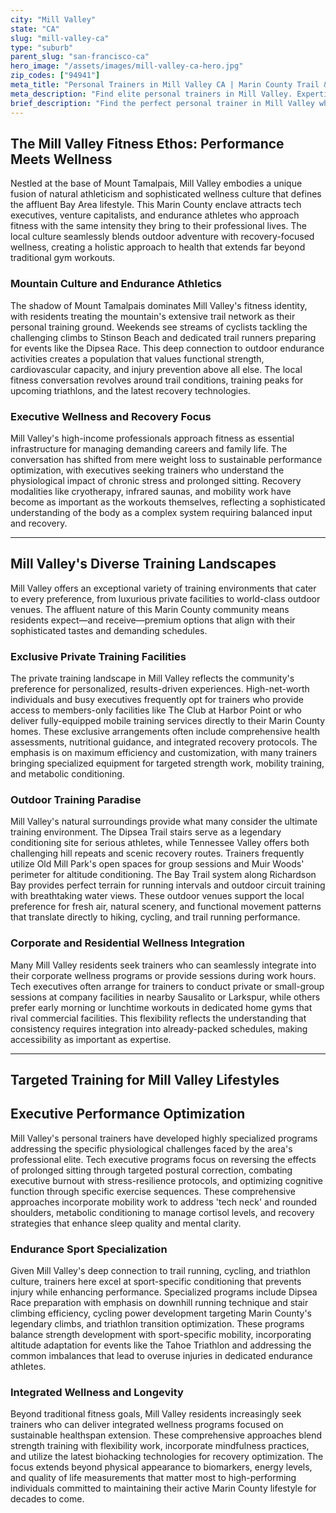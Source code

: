 ```yaml
---
city: "Mill Valley"
state: "CA"
slug: "mill-valley-ca"
type: "suburb"
parent_slug: "san-francisco-ca"
hero_image: "/assets/images/mill-valley-ca-hero.jpg"
zip_codes: ["94941"]
meta_title: "Personal Trainers in Mill Valley CA | Marin County Trail & Outdoor Fitness"
meta_description: "Find elite personal trainers in Mill Valley. Expertise near Mount Tamalpais, focusing on trail running, mountain biking conditioning, and holistic wellness."
brief_description: "Find the perfect personal trainer in Mill Valley who understands the unique demands of your Bay Area lifestyle. Our elite trainers specialize in executive stress management, endurance athletic conditioning, and tech worker postural correction. Whether you prefer private sessions in your Marin County home, outdoor workouts on Mount Tamalpais trails, or access to exclusive local facilities, we match you with certified professionals who deliver results. Serving Mill Valley, Tiburon, and Southern Marin's high-achieving professionals seeking peak performance and sustainable wellness. Book your personalized match today and transform your fitness journey."
---
```

## The Mill Valley Fitness Ethos: Performance Meets Wellness

Nestled at the base of Mount Tamalpais, Mill Valley embodies a unique fusion of natural athleticism and sophisticated wellness culture that defines the affluent Bay Area lifestyle. This Marin County enclave attracts tech executives, venture capitalists, and endurance athletes who approach fitness with the same intensity they bring to their professional lives. The local culture seamlessly blends outdoor adventure with recovery-focused wellness, creating a holistic approach to health that extends far beyond traditional gym workouts.

### Mountain Culture and Endurance Athletics

The shadow of Mount Tamalpais dominates Mill Valley's fitness identity, with residents treating the mountain's extensive trail network as their personal training ground. Weekends see streams of cyclists tackling the challenging climbs to Stinson Beach and dedicated trail runners preparing for events like the Dipsea Race. This deep connection to outdoor endurance activities creates a population that values functional strength, cardiovascular capacity, and injury prevention above all else. The local fitness conversation revolves around trail conditions, training peaks for upcoming triathlons, and the latest recovery technologies.

### Executive Wellness and Recovery Focus

Mill Valley's high-income professionals approach fitness as essential infrastructure for managing demanding careers and family life. The conversation has shifted from mere weight loss to sustainable performance optimization, with executives seeking trainers who understand the physiological impact of chronic stress and prolonged sitting. Recovery modalities like cryotherapy, infrared saunas, and mobility work have become as important as the workouts themselves, reflecting a sophisticated understanding of the body as a complex system requiring balanced input and recovery.

---

## Mill Valley's Diverse Training Landscapes

Mill Valley offers an exceptional variety of training environments that cater to every preference, from luxurious private facilities to world-class outdoor venues. The affluent nature of this Marin County community means residents expect—and receive—premium options that align with their sophisticated tastes and demanding schedules.

### Exclusive Private Training Facilities

The private training landscape in Mill Valley reflects the community's preference for personalized, results-driven experiences. High-net-worth individuals and busy executives frequently opt for trainers who provide access to members-only facilities like The Club at Harbor Point or who deliver fully-equipped mobile training services directly to their Marin County homes. These exclusive arrangements often include comprehensive health assessments, nutritional guidance, and integrated recovery protocols. The emphasis is on maximum efficiency and customization, with many trainers bringing specialized equipment for targeted strength work, mobility training, and metabolic conditioning.

### Outdoor Training Paradise

Mill Valley's natural surroundings provide what many consider the ultimate training environment. The Dipsea Trail stairs serve as a legendary conditioning site for serious athletes, while Tennessee Valley offers both challenging hill repeats and scenic recovery routes. Trainers frequently utilize Old Mill Park's open spaces for group sessions and Muir Woods' perimeter for altitude conditioning. The Bay Trail system along Richardson Bay provides perfect terrain for running intervals and outdoor circuit training with breathtaking water views. These outdoor venues support the local preference for fresh air, natural scenery, and functional movement patterns that translate directly to hiking, cycling, and trail running performance.

### Corporate and Residential Wellness Integration

Many Mill Valley residents seek trainers who can seamlessly integrate into their corporate wellness programs or provide sessions during work hours. Tech executives often arrange for trainers to conduct private or small-group sessions at company facilities in nearby Sausalito or Larkspur, while others prefer early morning or lunchtime workouts in dedicated home gyms that rival commercial facilities. This flexibility reflects the understanding that consistency requires integration into already-packed schedules, making accessibility as important as expertise.

---

## Targeted Training for Mill Valley Lifestyles

## Executive Performance Optimization

Mill Valley's personal trainers have developed highly specialized programs addressing the specific physiological challenges faced by the area's professional elite. Tech executive programs focus on reversing the effects of prolonged sitting through targeted postural correction, combating executive burnout with stress-resilience protocols, and optimizing cognitive function through specific exercise sequences. These comprehensive approaches incorporate mobility work to address 'tech neck' and rounded shoulders, metabolic conditioning to manage cortisol levels, and recovery strategies that enhance sleep quality and mental clarity.

### Endurance Sport Specialization

Given Mill Valley's deep connection to trail running, cycling, and triathlon culture, trainers here excel at sport-specific conditioning that prevents injury while enhancing performance. Specialized programs include Dipsea Race preparation with emphasis on downhill running technique and stair climbing efficiency, cycling power development targeting Marin County's legendary climbs, and triathlon transition optimization. These programs balance strength development with sport-specific mobility, incorporating altitude adaptation for events like the Tahoe Triathlon and addressing the common imbalances that lead to overuse injuries in dedicated endurance athletes.

### Integrated Wellness and Longevity

Beyond traditional fitness goals, Mill Valley residents increasingly seek trainers who can deliver integrated wellness programs focused on sustainable healthspan extension. These comprehensive approaches blend strength training with flexibility work, incorporate mindfulness practices, and utilize the latest biohacking technologies for recovery optimization. The focus extends beyond physical appearance to biomarkers, energy levels, and quality of life measurements that matter most to high-performing individuals committed to maintaining their active Marin County lifestyle for decades to come.